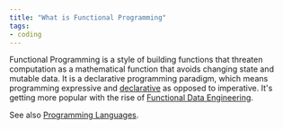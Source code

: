 ```yaml
---
title: "What is Functional Programming"
tags:
- coding
---
```


Functional Programming is a style of building functions that threaten computation as a mathematical function that avoids changing state and mutable data. It is a declarative programming paradigm, which means programming expressive and [declarative](https://airbyte.com/blog/data-orchestration-trends) as opposed to imperative. It's getting more popular with the rise of [Functional Data Engineering](term/functional%20data%20engineering.md).

See also [Programming Languages](term/programming%20languages.md).